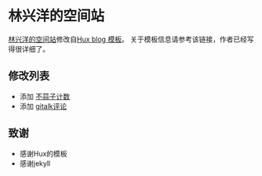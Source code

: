 # 林兴洋的空间站

[林兴洋的空间站](http://www.linxingyang.net)修改自[Hux blog 模板](http://huxpro.github.io)。
关于模板信息请参考该链接，作者已经写得很详细了。

## 修改列表

* 添加 [不蒜子计数](http://busuanzi.ibruce.info/)
* 添加 [gitalk评论](https://github.com/gitalk)

## 致谢

* 感谢Hux的模板
* 感谢jekyll

